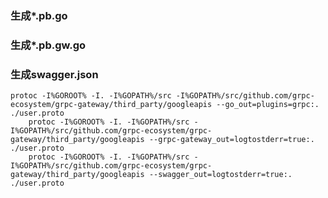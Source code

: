 
### 生成*.pb.go
### 生成*.pb.gw.go
### 生成swagger.json
    protoc -I%GOROOT% -I. -I%GOPATH%/src -I%GOPATH%/src/github.com/grpc-ecosystem/grpc-gateway/third_party/googleapis --go_out=plugins=grpc:. ./user.proto
        protoc -I%GOROOT% -I. -I%GOPATH%/src -I%GOPATH%/src/github.com/grpc-ecosystem/grpc-gateway/third_party/googleapis --grpc-gateway_out=logtostderr=true:. ./user.proto 
        protoc -I%GOROOT% -I. -I%GOPATH%/src -I%GOPATH%/src/github.com/grpc-ecosystem/grpc-gateway/third_party/googleapis --swagger_out=logtostderr=true:. ./user.proto
        